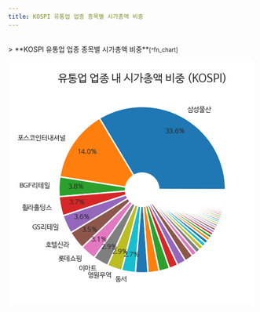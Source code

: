 ```yaml
---
title: KOSPI 유통업 업종 종목별 시가총액 비중
---
```

<br>
> **KOSPI 유통업 업종 종목별 시가총액 비중<a id="pie"></a>**<small>[^fn_chart]</small>

![294090](images/kospi_업종_유통업_종목.png)